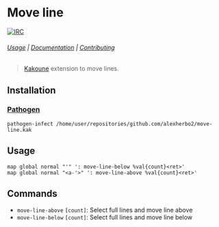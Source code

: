 # Move line

[![IRC][IRC Badge]][IRC]

###### [Usage](#usage) | [Documentation](#commands) | [Contributing](CONTRIBUTING)

> [Kakoune] extension to move lines.

## Installation

### [Pathogen]

``` kak
pathogen-infect /home/user/repositories/github.com/alexherbo2/move-line.kak
```

## Usage

``` kak
map global normal "'" ': move-line-below %val{count}<ret>'
map global normal "<a-'>" ': move-line-above %val{count}<ret>'
```

## Commands

- `move-line-above` `[count]`: Select full lines and move line above
- `move-line-below` `[count]`: Select full lines and move line below

[Kakoune]: https://kakoune.org
[IRC]: https://webchat.freenode.net/#kakoune
[IRC Badge]: https://img.shields.io/badge/IRC-%23kakoune-blue.svg
[Pathogen]: https://github.com/alexherbo2/pathogen.kak
